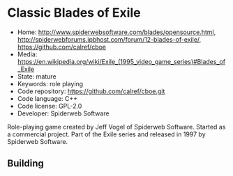 # Classic Blades of Exile

- Home: http://www.spiderwebsoftware.com/blades/opensource.html, http://spiderwebforums.ipbhost.com/forum/12-blades-of-exile/, https://github.com/calref/cboe
- Media: https://en.wikipedia.org/wiki/Exile_(1995_video_game_series)#Blades_of_Exile
- State: mature
- Keywords: role playing
- Code repository: https://github.com/calref/cboe.git
- Code language: C++
- Code license: GPL-2.0
- Developer: Spiderweb Software

Role-playing game created by Jeff Vogel of Spiderweb Software.
Started as a commercial project. Part of the Exile series and released in 1997 by Spiderweb Software.

## Building
